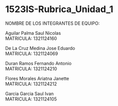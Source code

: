 # 1523IS-Rubrica_Unidad_1

NOMBRE DE LOS INTEGRANTES DE EQUIPO:

Aguilar Palma Saul Nicolas       <br>MATRICULA: 1321124160<br>

De La Cruz Medina Jose Eduardo   <br>MATRICULA: 1321124069<br>

Duran Ramos Fernando Antonio     <br>MATRICULA: 1321124210<br>

Flores Morales Ariatna Janette   <br>MATRICULA: 1321124212<br>

Garcia Garcia Saul Ivan          <br>MATRICULA: 1321124105
